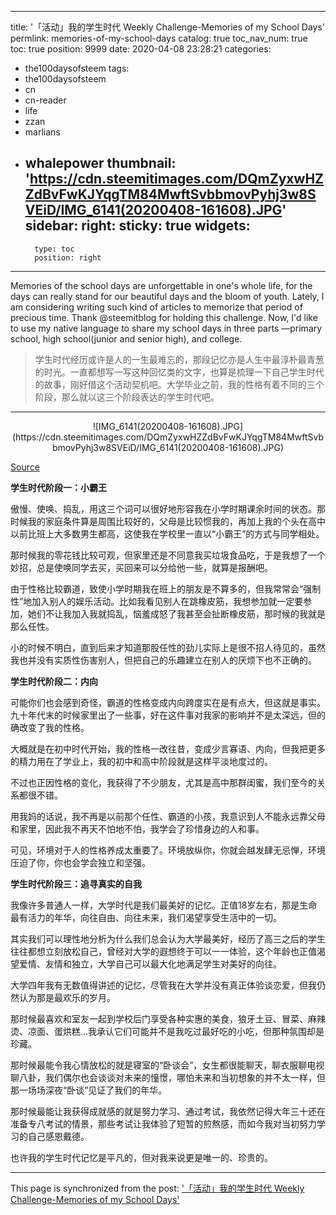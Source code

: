 
---
title: '「活动」我的学生时代 Weekly Challenge-Memories of  my School Days'
permlink: memories-of-my-school-days
catalog: true
toc_nav_num: true
toc: true
position: 9999
date: 2020-04-08 23:28:21
categories:
- the100daysofsteem
tags:
- the100daysofsteem
- cn
- cn-reader
- life
- zzan
- marlians
- whalepower
thumbnail: 'https://cdn.steemitimages.com/DQmZyxwHZZdBvFwKJYqgTM84MwftSvbbmovPyhj3w8SVEiD/IMG_6141(20200408-161608).JPG'
sidebar:
    right:
        sticky: true
widgets:
    -
        type: toc
        position: right
---


Memories of the school days are unforgettable in one's whole life, for the days can really stand for our beautiful days and the bloom of youth. Lately, I am considering writing such kind of articles to memorize that period of precious time. Thank @steemitblog for holding this challenge. Now,  I'd like to use my native language to share my school days in three parts —primary school, high school(junior and senior high), and college. 

>学生时代经历或许是人的一生最难忘的，那段记忆亦是人生中最淳朴最青葱的时光。一直都想写一写这种回忆类的文字，也算是梳理一下自己学生时代的故事，刚好借这个活动契机吧。大学毕业之前，我的性格有着不同的三个阶段，那么就以这三个阶段表达的学生时代吧。

****

<center>![IMG_6141(20200408-161608).JPG](https://cdn.steemitimages.com/DQmZyxwHZZdBvFwKJYqgTM84MwftSvbbmovPyhj3w8SVEiD/IMG_6141(20200408-161608).JPG)</center>

<a href="https://pixabay.com/zh/photos/woman-library-books-study-read-3435842/">Source</a>

**学生时代阶段一：小霸王**

傲慢、使唤、捣乱，用这三个词可以很好地形容我在小学时期课余时间的状态。那时候我的家庭条件算是周围比较好的，父母是比较惯我的，再加上我的个头在高中以前比班上大多数男生都高，这使我在学校里一直以“小霸王”的方式与同学相处。

那时候我的零花钱比较可观，但家里还是不同意我买垃圾食品吃，于是我想了一个妙招，总是使唤同学去买，买回来可以分给他一些，就算是报酬吧。

由于性格比较霸道，致使小学时期我在班上的朋友是不算多的，但我常常会“强制性”地加入别人的娱乐活动。比如我看见别人在跳橡皮筋，我想参加就一定要参加，她们不让我加入我就捣乱，恼羞成怒了我甚至会扯断橡皮筋，那时候的我就是那么任性。

小的时候不明白，直到后来才知道那股任性的劲儿实际上是很不招人待见的，虽然我也并没有实质性伤害别人，但把自己的乐趣建立在别人的厌烦下也不正确的。

**学生时代阶段二：内向**

可能你们也会感到奇怪，霸道的性格变成内向跨度实在是有点大，但这就是事实。九十年代末的时候家里出了一些事，好在这件事对我家的影响并不是太深远，但的确改变了我的性格。

大概就是在初中时代开始，我的性格一改往昔，变成少言寡语、内向，但我把更多的精力用在了学业上，我的初中和高中阶段就是这样平淡地度过的。

不过也正因性格的变化，我获得了不少朋友，尤其是高中那群闺蜜，我们至今的关系都很不错。

用我妈的话说，我不再是以前那个任性、霸道的小孩，我意识到人不能永远靠父母和家里，因此我不再天不怕地不怕，我学会了珍惜身边的人和事。

可见，环境对于人的性格养成太重要了。环境放纵你，你就会越发肆无忌惮，环境压迫了你，你也会学会独立和坚强。

**学生时代阶段三：追寻真实的自我**

我像许多普通人一样，大学时代是我们最美好的记忆。正值18岁左右，那是生命最有活力的年华，向往自由、向往未来，我们渴望享受生活中的一切。

其实我们可以理性地分析为什么我们总会认为大学最美好，经历了高三之后的学生往往都想立刻放松自己，曾经对大学的遐想终于可以一一体验，这个年龄也正值渴望爱情、友情和独立，大学自己可以最大化地满足学生对美好的向往。

大学四年我有无数值得讲述的记忆，尽管我在大学并没有真正体验谈恋爱，但我仍然认为那是最欢乐的岁月。

那时候最喜欢和室友一起到学校后门享受各种实惠的美食，狼牙土豆、冒菜、麻辣烫、凉面、蛋烘糕...我承认它们可能并不是我吃过最好吃的小吃，但那种氛围却是珍藏。

那时候最能令我心情放松的就是寝室的“卧谈会”，女生都很能聊天，聊衣服聊电视聊八卦，我们偶尔也会谈谈对未来的憧憬，哪怕未来和当初想象的并不太一样，但那一场场深夜“卧谈”见证了我们的年华。

那时候最能让我获得成就感的就是努力学习、通过考试，我依然记得大年三十还在准备专八考试的情景，那些考试让我体验了短暂的煎熬感，而如今我对当初努力学习的自己感恩戴德。

也许我的学生时代记忆是平凡的，但对我来说更是唯一的、珍贵的。

- - -

This page is synchronized from the post: ['「活动」我的学生时代 Weekly Challenge-Memories of  my School Days'](https://steemit.com/@mrspointm/memories-of-my-school-days)
